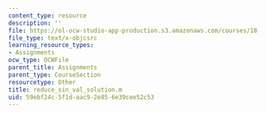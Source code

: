 ```yaml
---
content_type: resource
description: ''
file: https://ol-ocw-studio-app-production.s3.amazonaws.com/courses/18-085-computational-science-and-engineering-i-summer-2020/59ebf24c5f1daac92e856e39cee52c53_reduce_sin_val_solution.m
file_type: text/x-objcsrc
learning_resource_types:
- Assignments
ocw_type: OCWFile
parent_title: Assignments
parent_type: CourseSection
resourcetype: Other
title: reduce_sin_val_solution.m
uid: 59ebf24c-5f1d-aac9-2e85-6e39cee52c53
---
```

